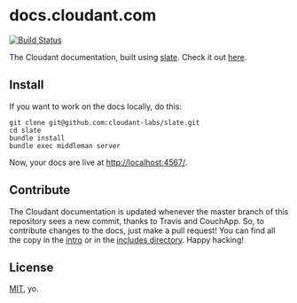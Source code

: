 # docs.cloudant.com

[![Build Status](https://travis-ci.org/cloudant-labs/slate.png?branch=master)](https://travis-ci.org/cloudant-labs/slate)

The Cloudant documentation, built using [slate](https://github.com/tripit/slate). Check it out [here](https://garbados.cloudant.com/api-ref/_design/couchapp/_rewrite).

## Install

If you want to work on the docs locally, do this:

    git clone git@github.com:cloudant-labs/slate.git
    cd slate
    bundle install
    bundle exec middleman server

Now, your docs are live at <http://localhost:4567/>.

## Contribute

The Cloudant documentation is updated whenever the master branch of this repository sees a new commit, thanks to Travis and CouchApp. So, to contribute changes to the docs, just make a pull request! You can find all the copy in the [intro](https://github.com/cloudant-labs/slate/blob/master/source/index.md) or in the [includes directory](https://github.com/cloudant-labs/slate/tree/master/source/includes). Happy hacking!

## License

[MIT](http://opensource.org/licenses/MIT), yo.
